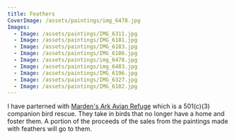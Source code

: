 ```yaml
---
title: Feathers
CoverImage: /assets/paintings/img_6478.jpg
Images:
  - Image: /assets/paintings/IMG_6311.jpg
  - Image: /assets/paintings/IMG_6181.jpg
  - Image: /assets/paintings/IMG_6183.jpg
  - Image: /assets/paintings/IMG_6186.jpg
  - Image: /assets/paintings/img_6478.jpg
  - Image: /assets/paintings/img_6483.jpg
  - Image: /assets/paintings/IMG_6196.jpg
  - Image: /assets/paintings/IMG_6327.jpg
  - Image: /assets/paintings/IMG_6182.jpg
---
```

I have parterned with [Marden's Ark Avian Refuge](http://www.avianrefuge.org/) which is a 501(c)(3) companion bird rescue. They take in birds that no longer have a home and foster them. A portion of the proceeds of the sales from the paintings made with feathers will go to them.
